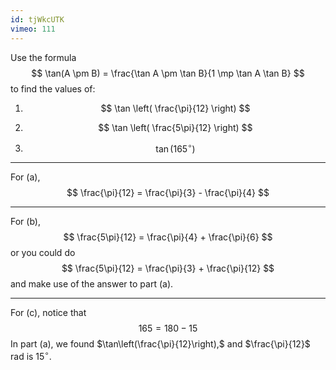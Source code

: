 ```yaml
---
id: tjWkcUTK
vimeo: 111
---
```


Use the formula
$$
\tan(A \pm B) = \frac{\tan A \pm \tan B}{1 \mp \tan A \tan B}
$$
to find the values of:

 1. $$
    \tan \left( \frac{\pi}{12} \right)
    $$

 1. $$
    \tan \left( \frac{5\pi}{12} \right)
    $$

 1. $$
    \tan \left( 165^{\circ} \right)
    $$

---

For (a),
$$
\frac{\pi}{12} = \frac{\pi}{3} - \frac{\pi}{4}
$$

---

For (b),
$$
\frac{5\pi}{12} = \frac{\pi}{4} + \frac{\pi}{6}
$$
or you could do
$$
\frac{5\pi}{12} = \frac{\pi}{3} + \frac{\pi}{12}
$$
and make use of the answer to part (a).

---

For (c), notice that
$$
165 = 180 - 15
$$
In part (a), we found $\tan\left(\frac{\pi}{12}\right),$ and $\frac{\pi}{12}$ rad is $15^{\circ}.$
